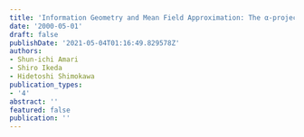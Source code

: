 ```yaml
---
title: 'Information Geometry and Mean Field Approximation: The α-projection Approach'
date: '2000-05-01'
draft: false
publishDate: '2021-05-04T01:16:49.829578Z'
authors:
- Shun-ichi Amari
- Shiro Ikeda
- Hidetoshi Shimokawa
publication_types:
- '4'
abstract: ''
featured: false
publication: ''
---
```

